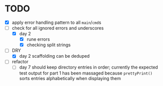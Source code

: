 # TODO

- [x] apply error handling pattern to all `main`/`cmd`s
- [ ] check for all ignored errors and underscores
  - [x] day 2
    - [x] rune errors
    - [x] checking split strings
- [ ] DRY
  - [x] day 2 scaffolding can be deduped
- [ ] refactor
  - [ ] day 7 should keep directory entries in order; currently the expected test output for part 1 has been massaged
    because `prettyPrint()` sorts entries alphabetically when displaying them
